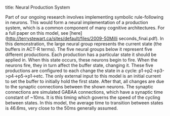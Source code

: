title: Neural Production System

Part of our ongoing research involves implementing symbolic rule-following in
neurons. This would form a neural implementation of a production system, which
is a common component of many cognitive architectures. For a full paper on
this model, see [here](http://terrystewart.ca/sites/default/files/2009-50Milli
seconds_final.pdf). In this demonstration, the large neural group represents
the current state (the buffers in ACT-R terms). The five neural groups below
it represent five different productions. Each production has a particular
state it should be applied in. When this state occurs, these neurons begin to
fire. When the neurons fire, they in turn affect the buffer state, changing
it. These five productions are configured to each change the state in a cycle:
p1->p2->p3->p4->p5->p1->etc. The only external input to this model is an
initial current to set the buffer to initially hold the first state. After
that, all changes are due to the synaptic connections between the shown
neurons. The synaptic connections are simulated GABAA connections, which have
a synaptic time constant of ~10ms. It is this timing which governs the speed
of the cycling between states. In this model, the average time to transition
between states is 46.6ms, very close to the 50ms generally assumed.
